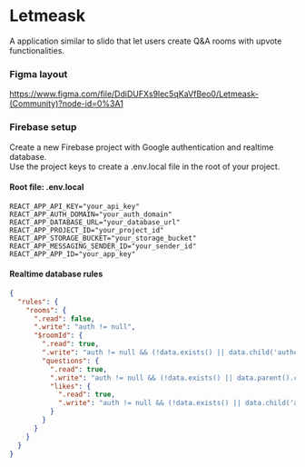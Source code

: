 # Letmeask
A application similar to slido that let users create Q&A rooms with upvote functionalities.

### Figma layout
<a href="https://www.figma.com/file/DdiDUFXs9lec5qKaVfBeo0/Letmeask-(Community)?node-id=0%3A1">
https://www.figma.com/file/DdiDUFXs9lec5qKaVfBeo0/Letmeask-(Community)?node-id=0%3A1
</a>

### Firebase setup
Create a new Firebase project with Google authentication and realtime database.
<br>
Use the project keys to create a .env.local file in the root of your project.
#### Root file: .env.local
```
REACT_APP_API_KEY="your_api_key"
REACT_APP_AUTH_DOMAIN="your_auth_domain"
REACT_APP_DATABASE_URL="your_database_url"
REACT_APP_PROJECT_ID="your_project_id"
REACT_APP_STORAGE_BUCKET="your_storage_bucket"
REACT_APP_MESSAGING_SENDER_ID="your_sender_id"
REACT_APP_APP_ID="your_app_key"
```
#### Realtime database rules
```json
{
  "rules": {
    "rooms": {
      ".read": false,
      ".write": "auth != null",
      "$roomId": {
        ".read": true,
        ".write": "auth != null && (!data.exists() || data.child('authorId').val() == auth.id)",
        "questions": {
          ".read": true,
          ".write": "auth != null && (!data.exists() || data.parent().child('authorId').val() == auth.id)",
          "likes": {
            ".read": true,
            ".write": "auth != null && (!data.exists() || data.child('authorId').val() == auth.id)",  
          }
        }
      }
    }
  }
}
```